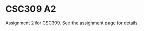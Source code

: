 CSC309 A2
=========

Assignment 2 for CSC309.
See [the assignment page for details](http://csc309.fabspaces.cc/?page_id=105).
